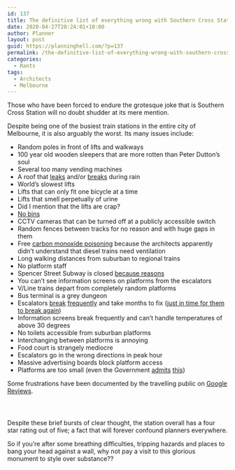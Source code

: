 ```yaml
---
id: 137
title: The definitive list of everything wrong with Southern Cross Station
date: 2020-04-27T20:24:01+10:00
author: Planner
layout: post
guid: https://planninghell.com/?p=137
permalink: /the-definitive-list-of-everything-wrong-with-southern-cross-station/
categories:
  - Rants
tags:
  - Architects
  - Melbourne
---
```

Those who have been forced to endure the grotesque joke that is Southern Cross Station will no doubt shudder at its mere mention.

Despite being one of the busiest train stations in the entire city of Melbourne, it is also arguably the worst. Its many issues include:

  * Random poles in front of lifts and walkways
  * 100 year old wooden sleepers that are more rotten than Peter Dutton&#8217;s soul
  * Several too many vending machines
  * A roof that [leaks](https://www.flickr.com/photos/danielbowen/4478296769/) and/or [breaks](https://www.theage.com.au/national/victoria/icelands-eyjafjallajokull-delays-repairs-to-southern-cross-roof-20100518-vb9d.html) during rain
  * World’s slowest lifts
  * Lifts that can only fit one bicycle at a time
  * Lifts that smell perpetually of urine
  * Did I mention that the lifts are crap?
  * [No bins](https://twitter.com/metrotrains/status/836468017944920067)
  * CCTV cameras that can be turned off at a publicly accessible switch
  * Random fences between tracks for no reason and with huge gaps in them
  * Free [carbon monoxide poisoning](https://www.couriermail.com.au/travel/travel-news/diesel-headaches-at-southern-cross/news-story/3395140013f4f8cc9640ad5eeef812e8?sv=4f8e1a3ffbb9c4f42a0d4ff51badf6f9&nk=9e0f5907dfc769935693726a745a335c-1587981048) because the architects apparently didn&#8217;t understand that diesel trains need ventilation
  * Long walking distances from suburban to regional trains
  * No platform staff
  * Spencer Street Subway is closed [because reasons](https://www.danielbowen.com/2016/02/25/subway-into-socross/)
  * You can&#8217;t see information screens on platforms from the escalators
  * V/Line trains depart from completely random platforms
  * Bus terminal is a grey dungeon
  * Escalators [break](https://www.theage.com.au/national/victoria/broken-escalator-adds-to-southern-cross-chaos-20190412-p51die.html) [frequently](https://wongm.com/2018/02/failed-escalator-southern-cross-station/) and take months to fix ([just in time for them to break again](https://www.theage.com.au/national/victoria/now-it-s-running-now-it-s-not-another-hiccup-for-notorious-southern-cross-station-escalator-20190516-p51nvk.html))
  * Information screens break frequently and can’t handle temperatures of above 30 degrees
  * No toilets accessible from suburban platforms
  * Interchanging between platforms is annoying
  * Food court is strangely mediocre
  * Escalators go in the wrong directions in peak hour
  * Massive advertising boards block platform access
  * Platforms are too small (even the Government [admits](https://www.abc.net.au/news/2016-10-05/southern-cross-station-struggling-with-commuter-numbers-revamp/7904358) [this](https://www.theage.com.au/national/victoria/crowd-crush-at-southern-cross-but-station-revamp-faces-long-delays-20190318-p51557.html))

Some frustrations have been documented by the travelling public on [Google Reviews](https://goo.gl/maps/RT1jM9kpz8ovfuep7).<figure class="wp-block-image size-large">

<img src="https://i1.wp.com/planninghell.com/wp-content/uploads/2020/04/scx1.png?w=580&#038;ssl=1" alt="" class="wp-image-170" srcset="https://i1.wp.com/planninghell.com/wp-content/uploads/2020/04/scx1.png?w=375&ssl=1 375w, https://i1.wp.com/planninghell.com/wp-content/uploads/2020/04/scx1.png?resize=300%2C186&ssl=1 300w" sizes="(max-width: 375px) 100vw, 375px" data-recalc-dims="1" /> </figure> <figure class="wp-block-image size-large"><img src="https://i0.wp.com/planninghell.com/wp-content/uploads/2020/04/scx2.png?w=580&#038;ssl=1" alt="" class="wp-image-171" srcset="https://i0.wp.com/planninghell.com/wp-content/uploads/2020/04/scx2.png?w=377&ssl=1 377w, https://i0.wp.com/planninghell.com/wp-content/uploads/2020/04/scx2.png?resize=300%2C298&ssl=1 300w, https://i0.wp.com/planninghell.com/wp-content/uploads/2020/04/scx2.png?resize=150%2C150&ssl=1 150w" sizes="(max-width: 377px) 100vw, 377px" data-recalc-dims="1" /></figure> <figure class="wp-block-image size-large"><img src="https://i1.wp.com/planninghell.com/wp-content/uploads/2020/04/scx3.png?w=580&#038;ssl=1" alt="" class="wp-image-172" srcset="https://i1.wp.com/planninghell.com/wp-content/uploads/2020/04/scx3.png?w=379&ssl=1 379w, https://i1.wp.com/planninghell.com/wp-content/uploads/2020/04/scx3.png?resize=300%2C287&ssl=1 300w" sizes="(max-width: 379px) 100vw, 379px" data-recalc-dims="1" /></figure> 

Despite these brief bursts of clear thought, the station overall has a four star rating out of five; a fact that will forever confound planners everywhere.

So if you&#8217;re after some breathing difficulties, tripping hazards and places to bang your head against a wall, why not pay a visit to this glorious monument to style over substance??